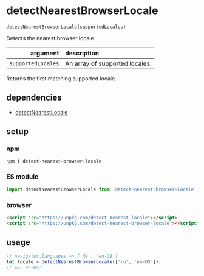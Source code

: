 # detectNearestBrowserLocale

`detectNearestBrowserLocale(supportedLocales)`

Detects the nearest browser locale.

| argument | description |
| ---: | :--- |
| `supportedLocales` | An array of supported locales. |

Returns the first matching supported locale.

## dependencies

- [detectNearestLocale](https://github.com/SeregPie/detectNearestLocale)

## setup

### npm

```shell
npm i detect-nearest-browser-locale
```

### ES module

```javascript
import detectNearestBrowserLocale from 'detect-nearest-browser-locale';
```

### browser

```html
<script src="https://unpkg.com/detect-nearest-locale"></script>
<script src="https://unpkg.com/detect-nearest-browser-locale"></script>
```

## usage

```javascript
// navigator.languages => ['de', 'en-GB']
let locale = detectNearestBrowserLocale(['ru', 'en-US']);
// => 'en-US'
```
